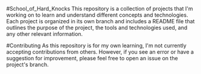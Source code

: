 #School_of_Hard_Knocks
This repository is a collection of projects that I'm working on to learn and 
understand different concepts and technologies. 
Each project is organized in its own branch and includes a README file that outlines the purpose of the project, 
the tools and technologies used, and any other relevant information.


#Contributing
As this repository is for my own learning, I'm not currently accepting contributions from others. 
However, if you see an error or have a suggestion for improvement, please feel free to open an issue on the project's branch.

